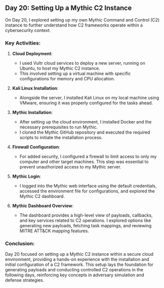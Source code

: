 ## Day 20: Setting Up a Mythic C2 Instance

On Day 20, I explored setting up my own Mythic Command and Control (C2) instance to further understand how C2 frameworks operate within a cybersecurity context.

### Key Activities:
1. **Cloud Deployment**:
   - I used Vultr cloud services to deploy a new server, running on Ubuntu, to host my Mythic C2 instance.
   - This involved setting up a virtual machine with specific configurations for memory and CPU allocation.

2. **Kali Linux Installation**:
   - Alongside the server, I installed Kali Linux on my local machine using VMware, ensuring it was properly configured for the tasks ahead.

3. **Mythic Installation**:
   - After setting up the cloud environment, I installed Docker and the necessary prerequisites to run Mythic.
   - I cloned the Mythic GitHub repository and executed the required scripts to initiate the installation process.

4. **Firewall Configuration**:
   - For added security, I configured a firewall to limit access to only my computer and other target machines. This step was essential to prevent unauthorized access to my Mythic server.

5. **Mythic Login**:
   - I logged into the Mythic web interface using the default credentials, accessed the environment file for configurations, and explored the Mythic C2 dashboard.

6. **Mythic Dashboard Overview**:
   - The dashboard provides a high-level view of payloads, callbacks, and key services related to C2 operations. I explored options like generating new payloads, fetching task mappings, and reviewing MITRE ATT&CK mapping features.

### Conclusion:
Day 20 focused on setting up a Mythic C2 instance within a secure cloud environment, providing a hands-on experience with the installation and initial configuration of a C2 framework. This setup lays the foundation for generating payloads and conducting controlled C2 operations in the following days, reinforcing key concepts in adversary simulation and defense strategies.


